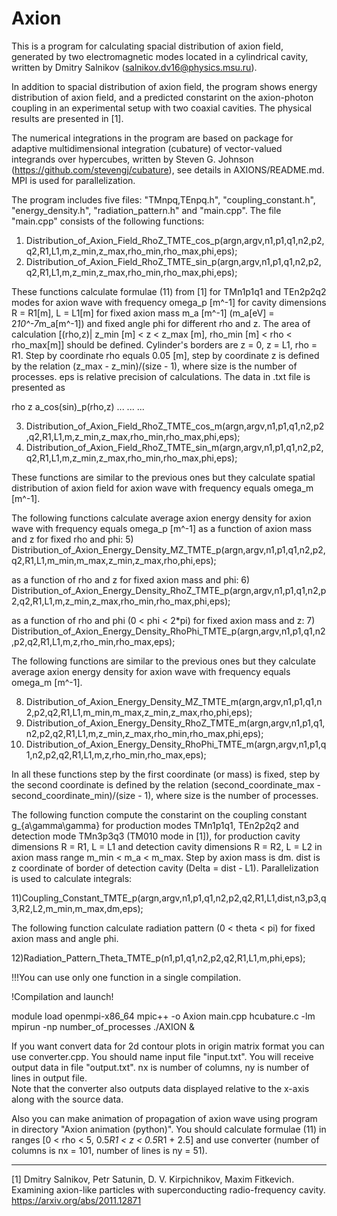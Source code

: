 # Axion
This is a program for calculating spacial distribution of axion field, generated by two electromagnetic modes located in a cylindrical cavity, 
written by Dmitry Salnikov (salnikov.dv16@physics.msu.ru).

In addition to spacial distribution of axion field, the program shows energy distribution of axion field, 
and a predicted constarint on the axion-photon coupling in an experimental setup with two coaxial cavities. 
The physical results are presented in [1].

The numerical integrations in the program are based on package for adaptive multidimensional integration (cubature) 
of vector-valued integrands over hypercubes, written by Steven G. Johnson (https://github.com/stevengj/cubature), 
see details in AXIONS/README.md. MPI is used for parallelization. 

The program includes five files: "TMnpq,TEnpq.h", "coupling_constant.h", "energy_density.h", "radiation_pattern.h" and "main.cpp".
The file "main.cpp" consists of the following functions:

1) Distribution_of_Axion_Field_RhoZ_TMTE_cos_p(argn,argv,n1,p1,q1,n2,p2,q2,R1,L1,m,z_min,z_max,rho_min,rho_max,phi,eps);
2) Distribution_of_Axion_Field_RhoZ_TMTE_sin_p(argn,argv,n1,p1,q1,n2,p2,q2,R1,L1,m,z_min,z_max,rho_min,rho_max,phi,eps);

These functions calculate formulae (11) from [1] for TMn1p1q1 and TEn2p2q2 modes for axion wave with frequency  omega_p [m^-1] 
for cavity dimensions R = R1[m], L = L1[m] for fixed axion mass m_a [m^-1] (m_a[eV] = 2*10^-7*m_a[m^-1]) and fixed angle phi
for different rho and z. The area of calculation  [(rho,z)| z_min [m] < z < z_max [m], rho_min [m] < rho < rho_max[m]] should be defined. 
Cylinder's borders are z = 0, z = L1, rho = R1. Step by coordinate rho equals 0.05 [m], step by coordinate z is defined by the relation 
(z_max - z_min)/(size - 1), where size is the number of processes. eps is relative precision of calculations. 
The data in .txt file is presented as

rho  z  a_cos(sin)_p(rho,z)
... ...        ... 

3) Distribution_of_Axion_Field_RhoZ_TMTE_cos_m(argn,argv,n1,p1,q1,n2,p2,q2,R1,L1,m,z_min,z_max,rho_min,rho_max,phi,eps);
4) Distribution_of_Axion_Field_RhoZ_TMTE_sin_m(argn,argv,n1,p1,q1,n2,p2,q2,R1,L1,m,z_min,z_max,rho_min,rho_max,phi,eps);

These functions are similar to the previous ones but they calculate spatial distribution of axion field for axion wave 
with frequency equals omega_m [m^-1].

The following functions calculate average axion energy density for axion wave with frequency equals omega_p [m^-1]
as a function of axion mass and z for fixed rho and phi:
5) Distribution_of_Axion_Energy_Density_MZ_TMTE_p(argn,argv,n1,p1,q1,n2,p2,q2,R1,L1,m_min,m_max,z_min,z_max,rho,phi,eps);

as a function of rho and z for fixed axion mass and phi:
6) Distribution_of_Axion_Energy_Density_RhoZ_TMTE_p(argn,argv,n1,p1,q1,n2,p2,q2,R1,L1,m,z_min,z_max,rho_min,rho_max,phi,eps);

as a function of rho and phi (0 < phi < 2*pi) for fixed axion mass and z:
7) Distribution_of_Axion_Energy_Density_RhoPhi_TMTE_p(argn,argv,n1,p1,q1,n2,p2,q2,R1,L1,m,z,rho_min,rho_max,eps);

The following functions are similar to the previous ones but they calculate average axion energy density for axion wave 
with frequency equals omega_m [m^-1].

8) Distribution_of_Axion_Energy_Density_MZ_TMTE_m(argn,argv,n1,p1,q1,n2,p2,q2,R1,L1,m_min,m_max,z_min,z_max,rho,phi,eps);
9) Distribution_of_Axion_Energy_Density_RhoZ_TMTE_m(argn,argv,n1,p1,q1,n2,p2,q2,R1,L1,m,z_min,z_max,rho_min,rho_max,phi,eps);
10) Distribution_of_Axion_Energy_Density_RhoPhi_TMTE_m(argn,argv,n1,p1,q1,n2,p2,q2,R1,L1,m,z,rho_min,rho_max,eps);

In all these functions step by the first coordinate (or mass) is fixed, step by the second coordinate is defined by 
the relation (second_coordinate_max - second_coordinate_min)/(size - 1), where size is the number of processes.

The following function compute the constarint on the coupling constant g_{a\gamma\gamma} for production modes 
TMn1p1q1, TEn2p2q2 and detection mode TMn3p3q3 (TM010 mode in [1]), for production cavity dimensions R = R1, L = L1 and detection 
cavity dimensions R = R2, L = L2 in axion mass range m_min < m_a < m_max. Step by axion mass is dm.
dist is z coordinate of border of detection cavity (Delta = dist - L1). Parallelization is used to
calculate integrals:

11)Coupling_Constant_TMTE_p(argn,argv,n1,p1,q1,n2,p2,q2,R1,L1,dist,n3,p3,q3,R2,L2,m_min,m_max,dm,eps);

The following function calculate radiation pattern (0 < theta < pi) for fixed axion mass and angle phi.

12)Radiation_Pattern_Theta_TMTE_p(n1,p1,q1,n2,p2,q2,R1,L1,m,phi,eps);

!!!You can use only one function in a single compilation.

!Compilation and launch!

module load openmpi-x86_64
mpic++ -o Axion main.cpp hcubature.c -lm
mpirun -np number_of_processes ./AXION &

If you want convert data for 2d contour plots in origin matrix format you can use converter.cpp.
You should name input file "input.txt". You will receive output data in file "output.txt".
nx is number of columns, ny is number of lines in output file.  
Note that the converter also outputs data displayed relative to the x-axis along with the source data.

Also you can make animation of propagation of axion wave using program in directory "Axion animation (python)".
You should calculate formulae (11) in ranges [0 < rho < 5, 0.5*R1 < z < 0.5*R1 + 2.5] and use converter 
(number of columns is nx = 101, number of lines is ny = 51).

-----------------------------
[1] Dmitry Salnikov, Petr Satunin, D. V. Kirpichnikov, Maxim Fitkevich. 
Examining axion-like particles with superconducting radio-frequency cavity.
https://arxiv.org/abs/2011.12871
